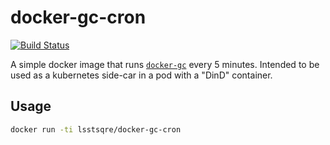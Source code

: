 docker-gc-cron
===

[![Build Status](https://travis-ci.org/lsst-sqre/docker-gc-cron.png)](https://travis-ci.org/lsst-sqre/docker-gc-cron)

A simple docker image that runs [`docker-gc`]() every 5 minutes.  Intended to
be used as a kubernetes side-car in a pod with a "DinD" container.

Usage
---

```sh
docker run -ti lsstsqre/docker-gc-cron
```
